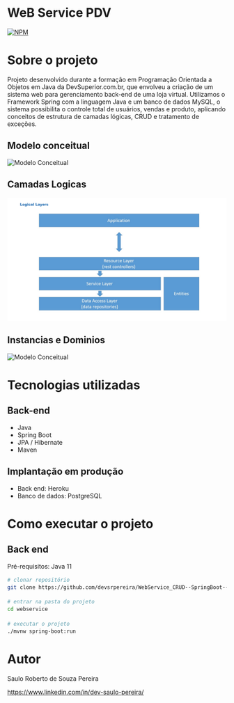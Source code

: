 # WeB Service PDV
[![NPM](https://img.shields.io/npm/l/react)](https://github.com/devsrpereira/WebService_CRUD--SpringBoot--JPA--Hibernate/edit/main/LICENSE) 

# Sobre o projeto

Projeto desenvolvido durante a formação em Programação Orientada a Objetos em Java da DevSuperior.com.br, que envolveu a criação de um sistema web para gerenciamento back-end de uma loja virtual. Utilizamos o Framework Spring com a linguagem Java e um banco de dados MySQL, o sistema possibilita o controle total de usuários, vendas e produto, aplicando conceitos de estrutura de camadas lógicas, CRUD e tratamento de exceções. 

## Modelo conceitual
![Modelo Conceitual](https://github.com/devsrpereira/WebService_CRUD--SpringBoot--JPA--Hibernate/edit/main/img/modelo_conceitual.png)

## Camadas Logicas
![Modelo Conceitual](https://github.com/devsrpereira/Java--Udemi--Nelio_Alves--Aula298--WebServices/blob/main/img/Logica_camadas.png)

## Instancias e Dominios
![Modelo Conceitual](https://github.com/devsrpereira/WebService_CRUD--SpringBoot--JPA--Hibernate/edit/main/img/Instancias_Dominios.png)

# Tecnologias utilizadas
## Back-end
- Java
- Spring Boot
- JPA / Hibernate
- Maven
## Implantação em produção
- Back end: Heroku
- Banco de dados: PostgreSQL

# Como executar o projeto

## Back end
Pré-requisitos: Java 11

```bash
# clonar repositório
git clone https://github.com/devsrpereira/WebService_CRUD--SpringBoot--JPA--Hibernate/edit/main/webservice

# entrar na pasta do projeto
cd webservice

# executar o projeto
./mvnw spring-boot:run
```


# Autor

Saulo Roberto de Souza Pereira

https://www.linkedin.com/in/dev-saulo-pereira/

